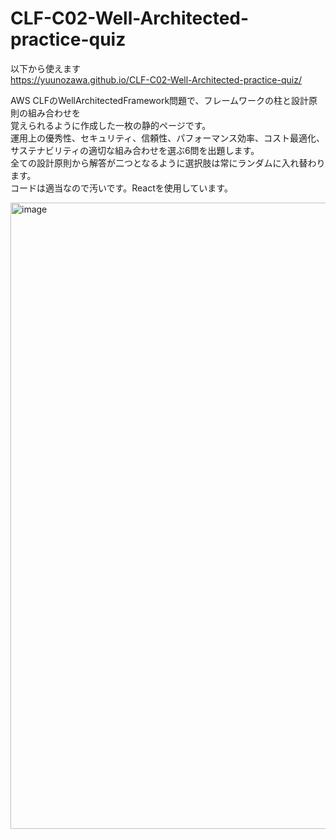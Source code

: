 # CLF-C02-Well-Architected-practice-quiz

以下から使えます  
https://yuunozawa.github.io/CLF-C02-Well-Architected-practice-quiz/

AWS CLFのWellArchitectedFramework問題で、フレームワークの柱と設計原則の組み合わせを  
覚えられるように作成した一枚の静的ページです。  
運用上の優秀性、セキュリティ、信頼性、パフォーマンス効率、コスト最適化、サステナビリティの適切な組み合わせを選ぶ6問を出題します。  
全ての設計原則から解答が二つとなるように選択肢は常にランダムに入れ替わります。  
コードは適当なので汚いです。Reactを使用しています。  

<img width="1002" alt="image" src="https://github.com/YuuNozawa/CLF-C02-Well-Architected-/assets/38149213/4d394326-5ae7-4266-9c62-b24eaf977d62">
